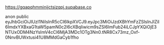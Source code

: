 https://gqapqhmminijctsizqpj.supabase.co

anon public eyJhbGciOiJIUzI1NiIsInR5cCI6IkpXVCJ9.eyJpc3MiOiJzdXBhYmFzZSIsInJlZiI6ImdxYXBxaG1taW5pamN0c2l6cXBqIiwicm9sZSI6ImFub24iLCJpYXQiOjE3NTUxODM4NzYsImV4cCI6MjA3MDc1OTg3Nn0.tNR8Cx73mz_Oxf-0NnvBUWxtusi41U8MMdGaCyb1fho